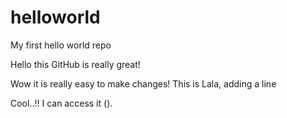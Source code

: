 # helloworld
My first hello world repo

Hello this GitHub is really great!

Wow it is really easy to make changes!
This is Lala, adding a line 

Cool..!! I can access it (<Manoj>).
